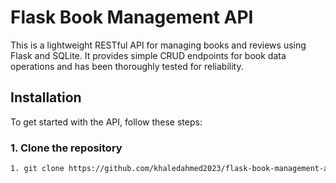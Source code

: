 # Flask Book Management API

This is a lightweight RESTful API for managing books and reviews using Flask and SQLite. It provides simple CRUD endpoints for book data operations and has been thoroughly tested for reliability.

## Installation

To get started with the API, follow these steps:

### 1. Clone the repository

```bash
1. git clone https://github.com/khaledahmed2023/flask-book-management-api.git

